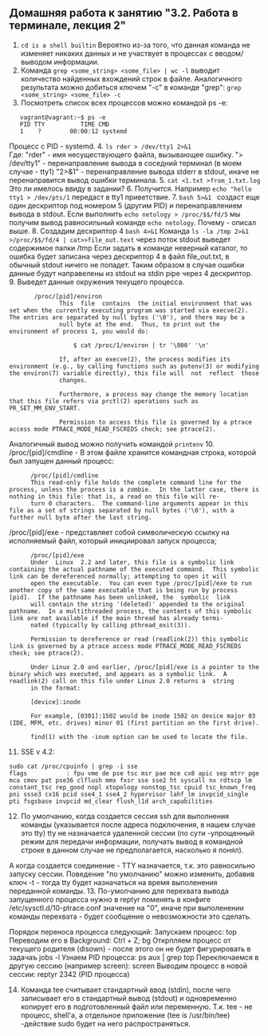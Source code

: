 ## Домашняя работа к занятию "3.2. Работа в терминале, лекция 2"

1. ```cd is a shell builtin``` Вероятно из-за того, что данная команда не изменяет никаких данных и не участвует в процессах с вводом/выводом информации.
2. Команда ```grep <some_string> <some_file> | wc -l``` выводит количество найденных вхождений строк в файле.
Аналогичного результата можно добиться ключем "-с" в команде "grep": ```grep <some_string> <some_file> -c```
3. Посмотреть список всех процессов можно командой ps -e:  
```
   vagrant@vagrant:~$ ps -e
   PID TTY          TIME CMD
   1    ?        00:00:12 systemd
   ```
   Процесс с PID - systemd. 
4. ```ls rder > /dev/tty1 2>&1```  
Где:
"rder" - имя несуществующего файла, вызывающее ошибку. 
"> /dev/tty1" - перенаправление вывода в соседний терминал (в моем случае - tty1)
"2>&1" - перенаправление вывода stderr в stdout, иначе не перенаправится вывод ошибки терминала.
5. ```cat <1.txt >from_1.txt.log```
Это ли имелось ввиду в задании?
6. Получится. Например ```echo "hello tty1 > /dev/pts/1``` передаст в tty1 приветствие. 
7. ```bash 5>&1 ``` создаст еще один дескриптор под номером 5 (другим PID) и перенаправлением вывода в stdout.
Если выполнить ```echo netology > /proc/$$/fd/5``` мы получим вывод равносильный команде ```echo netology```.
Почему - описал выше. 
8. Создадим дескриптор 4 ```bash 4>&1```
Команда ```ls -la /tmp 2>&1 >/proc/$$/fd/4 | cat>>file_out.text``` через поток stdout выведет содержимое папки /tmp
Если задать в команде неверный каталог, то ошибка будет записана через дескриптор 4 в файл file_out.txt, в обычный stdout ничего не попадет.
Таким образом в случае ошибки данные будут направелены из stdout на stdin pipe через 4 дескриптор. 
9. Выведет данные окружения текущего процесса.
```
       /proc/[pid]/environ
              This  file  contains  the initial environment that was set when the currently executing program was started via execve(2).  The entries are separated by null bytes ('\0'), and there may be a
              null byte at the end.  Thus, to print out the environment of process 1, you would do:

                  $ cat /proc/1/environ | tr '\000' '\n'

              If, after an execve(2), the process modifies its environment (e.g., by calling functions such as putenv(3) or modifying the environ(7) variable directly), this file will  not  reflect  those
              changes.

              Furthermore, a process may change the memory location that this file refers via prctl(2) operations such as PR_SET_MM_ENV_START.

              Permission to access this file is governed by a ptrace access mode PTRACE_MODE_READ_FSCREDS check; see ptrace(2).
``` 
Аналогичный вывод можно получить командой ```printenv```
10. /proc/[pid]/cmdline - В этом файле хранится командная строка, которой был запущен данный процесс:
```
      /proc/[pid]/cmdline
      This read-only file holds the complete command line for the process, unless the process is a zombie.  In the latter case, there is nothing in this file: that is, a read on this file will re‐
      turn 0 characters.  The command-line arguments appear in this file as a set of strings separated by null bytes ('\0'), with a further null byte after the last string.
```
/proc/[pid]/exe - представляет собой символическую ссылку на исполняемый файл, который инициировал запуск процесса;
```
      /proc/[pid]/exe
      Under  Linux  2.2 and later, this file is a symbolic link containing the actual pathname of the executed command.  This symbolic link can be dereferenced normally; attempting to open it will
      open the executable.  You can even type /proc/[pid]/exe to run another copy of the same executable that is being run by process [pid].  If the pathname has been unlinked, the  symbolic  link
      will contain the string '(deleted)' appended to the original pathname.  In a multithreaded process, the contents of this symbolic link are not available if the main thread has already termi‐
      nated (typically by calling pthread_exit(3)).
      
      Permission to dereference or read (readlink(2)) this symbolic link is governed by a ptrace access mode PTRACE_MODE_READ_FSCREDS check; see ptrace(2).
      
      Under Linux 2.0 and earlier, /proc/[pid]/exe is a pointer to the binary which was executed, and appears as a symbolic link.  A readlink(2) call on this file under Linux 2.0 returns a  string
      in the format:
      
      [device]:inode
      
      For example, [0301]:1502 would be inode 1502 on device major 03 (IDE, MFM, etc. drives) minor 01 (first partition on the first drive).
      
      find(1) with the -inum option can be used to locate the file.

```
11. SSE v 4.2: 
```
sudo cat /proc/cpuinfo | grep -i sse
flags           : fpu vme de pse tsc msr pae mce cx8 apic sep mtrr pge mca cmov pat pse36 clflush mmx fxsr sse sse2 ht syscall nx rdtscp lm constant_tsc rep_good nopl xtopology nonstop_tsc cpuid tsc_known_freq pni ssse3 cx16 pcid sse4_1 sse4_2 hypervisor lahf_lm invpcid_single pti fsgsbase invpcid md_clear flush_l1d arch_capabilities

```
12. По умолчанию, когда создается сессия ssh для выполнения команды (указывается после адреса подключения, в нашем случае это tty) tty не назначается удаленной сессии (по сути -упрощенный режим для передачи информации, получать вывод в командной строке в данном случае не предполагается, насколько я понял). 

А когда создается соединение - TTY назначается, т.к. это равносильно запуску сессии. 
Поведение "по умолчанию" можно изменить, добавив ключ -t - тогда tty будет назначаться на время выполенения переданной команды. 
13. 
По-умолчанию для перехвата вывода запущенного процесса нужно в reptyr поменять в конфиге /etc/sysctl.d/10-ptrace.conf значение на "0", иначе при выполенении команды перехвата - будет сообщение о невозможности это сделать. 

Порядок переноса процесса следующий: 
Запускаем процесс: top 
Переводим его в Background: Ctrl + Z; bg
Открпляем процесс от текущего родителя (disown) - после этого он не будет фигурировать в задачаъ jobs -l
Узнаем PID процесса: ps aux | grep top
Переключаемся в другую сессию (например screen): screen
Выводим процесс в новой сессии: reptyr 2342 (PID процесса)

14. Команда tee считывает стандартный ввод (stdin), после чего записывает его в стандартный вывод (stdout) и одновременно копирует его в подготовленный файл или переменную. Т.к. tee - не процесс, shell'a, а отдельное приложение (tee is /usr/bin/tee) -действие sudo будет на него распространяться. 
